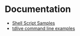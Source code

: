 # Documentation

- [Shell Script Samples](shell-script-samples.md)
- [tdlive command line examples](tdlive-example-commands.md)